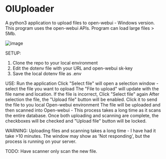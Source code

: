 # OIUploader
A python3 application to upload files to open-webui - Windows version.
This program uses the open-webui APIs.
Program can load large files > 5Mb.


![image](https://github.com/user-attachments/assets/d504e749-9706-4998-b23d-ce56e92d191e)

SETUP:
1. Clone the repo to your local environment
2. Edit the dotenv file with your URL and open-webui sk-key
3. Save the local dotenv file as .env

 USE:
 Run the application
 Click "Select file" will open a selection window - select the file you want to opload
 The "File to upload" will update with the file name and location. If the file is incorrect, Click "Select file" again
 After selection the file, the "Upload file" button will be enabled. Click it to send the file to you local Open-webui environment
 The file will be uploaded and then scanned into Open-webui - This process takes a long time as it scans the entire database.
 Once both uploading and scanning are complete, the checkboxes will be checked and "Upload file" button will be locked.

 WARNING:
Uploading files and scanning takes a long time - I have had it take >10 minutes. The window may show as 'Not responding', but the process is running on your server.

TODO:
Have scanner only scan the new file.

